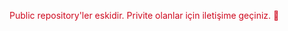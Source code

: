 <font color="#CE091F"> Public repository'ler eskidir. Privite olanlar için iletişime geçiniz. 👋  </font> 


